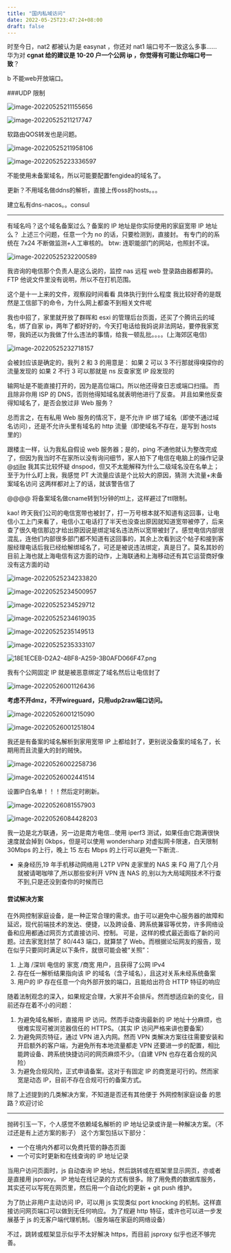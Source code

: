 ```yaml
---
title: "国内私域访问"
date: 2022-05-25T23:47:24+08:00
draft: false
---
```


时至今日，nat2 都被认为是 easynat ，你还对 nat1 端口号不一致这么多事......
华为对 **cgnat 给的建议是 10-20 户一个公网 ip ，你觉得有可能让你端口号一致**？

b 不能web开放端口。

###UDP 限制

![image-20220525211155656](https://res.cloudinary.com/dbzr1zvpf/image/upload/v1653484319/2022/05/bc701b724c3941703022a7f7441032a5.webp)

![image-20220525211217747](https://res.cloudinary.com/dbzr1zvpf/image/upload/v1653484341/2022/05/d9efd77ce3d04be1dfa3cbc915ca90f5.webp)

软路由QOS转发也是问题。

![image-20220525211958106](https://res.cloudinary.com/dbzr1zvpf/image/upload/v1653484800/2022/05/99236c27e30a30fff8a8da87dea5ee30.webp)

![image-20220525223336597](https://res.cloudinary.com/dbzr1zvpf/image/upload/v1653489218/2022/05/2342cb48caab771f808f8df7cf29dd0e.webp)

不能使用未备案域名，所以可能要配置fengidea的域名了。

更新？不用域名做ddns的解析，直接上传oss的hosts。。。

建立私有dns-nacos。。consul

-----------

有域名吗？这个域名备案过么？备案的 IP 地址是你实际使用的家庭宽带 IP 地址么？
上述三个问题，任意一个为 no 的话，只要检测到，直接封。
有专门的的系统在 7x24 不断做监测+人工审核的。
btw: 连职能部门的网站，也照封不误。

![image-20220525232200589](https://res.cloudinary.com/dbzr1zvpf/image/upload/v1653492123/2022/05/3c7d741395eecb40757080e0f2c8463c.webp)

我咨询的电信那个负责人是这么说的，监控 nas 远程 web 登录路由器都算的。FTP 他说文件里没有说明，所以不在打机范围。

这个是十一上来的文件，观察段时间看看 具体执行到什么程度
我比较好奇的是既然是工信部下的命令，为什么网上都查不到相关文件呢

我也中招了，家里就开放了群晖和 esxi 的管理后台页面，还买了个腾讯云的域名，绑了自家 ip，两年了都好好的，今天打电话给我妈说非法网站，要停我家宽带，我妈还以为我做了什么违法的事情，给我一顿乱批。。。。(上海郊区电信)

![image-20220525232718157](https://res.cloudinary.com/dbzr1zvpf/image/upload/v1653492440/2022/05/78d933c0e06d5fab7eced797fce95b61.webp)

 会被封应该是确定的，我列 2 和 3 的用意是：
如果 2 可以 3 不行那就得嗅探你的流量发现的
如果 2 不行 3 可以那就是 ns 反查家宽 IP 段发现的

输网址是不能直接打开的，因为是高位端口。所以他还得查日志或端口扫描。
而且除非你用 ISP 的 DNS，否则他得知域名就表明他进行了反查。
并且如果他反查得知域名了，是否会放过非 Web 服务？

总而言之，在有私用 Web 服务的情况下，是不允许 IP 绑了域名（即使不通过域名访问），还是不允许头里有域名的 http 流量（即使域名不存在，是写到 hosts 里的）



跟楼主一样，认为我私自假设 web 服务器；是的，ping 不通他就认为整改完成了，但因为我当时不在家所以没有询问细节，家人拍下了电信在电脑上的操作记录
@[stille](https://www.v2ex.com/member/stille) 我其实比较怀疑 dnspod，但又不太能解释为什么二级域名没在名单上；至于为什么盯上我，我感觉 PT 大流量应该是个比较大的原因，猜测 大流量+未备案域名访问 这两样都对上了的话，就该警告信了

@@@@ 将备案域名做cname转到1分钟的ttl上，这样避过了ttl限制。

kao! 昨天我们公司的电信宽带也被封了，打一万号根本就不知道有这回事，让电信小工上门来看了，电信小工电话打了半天也没查出原因就知道宽带被停了，后来查了很久电信那边才给出原因说是绑定域名违法所以宽带被封了。感觉电信内部很混乱，连他们内部很多部门都不知道有这回事的，其余上次看到这个帖子和接到客服经理电话后我已经给解绑域名了，可还是被说违法绑定，真是日了。莫名其妙的
目前上海也就上海电信有这方面的动作，上海联通和上海移动还有其它运营商好像没有这方面的动

![image-20220525234233820](https://res.cloudinary.com/dbzr1zvpf/image/upload/v1653493355/2022/05/f9fbcf341f2fe186e59cc7e1905f69db.webp)

![image-20220525234500957](https://res.cloudinary.com/dbzr1zvpf/image/upload/v1653493505/2022/05/05f70f238d6297c21e26956d35bcfe95.webp)

![image-20220525234529712](https://res.cloudinary.com/dbzr1zvpf/image/upload/v1653493531/2022/05/4af3e57ce9fc2f013f84b5c19fef7165.webp)

![image-20220525234619035](https://res.cloudinary.com/dbzr1zvpf/image/upload/v1653493580/2022/05/823cf4fda6bec6b3212574460634e2e2.webp)

![image-20220525235149513](https://res.cloudinary.com/dbzr1zvpf/image/upload/v1653493911/2022/05/63e2339ec4260c503a695b0d1828a3f4.webp)

![image-20220525235333107](https://res.cloudinary.com/dbzr1zvpf/image/upload/v1653494016/2022/05/72c572655d3a6e4d53a30025c59b2295.webp)

![18E1ECEB-D2A2-4BF8-A259-3B0AFD066F47.png](https://res.cloudinary.com/dbzr1zvpf/image/upload/v1653494470/2022/05/1b739e7c42a5526826aacf5e36e97f32.webp)

我有个公网固定 IP 就是被恶意绑定了域名然后让电信封了

![image-20220526001126436](https://res.cloudinary.com/dbzr1zvpf/image/upload/v1653495089/2022/05/04e5accf288fae6fabbd1793cb72bd23.webp)

**考虑不开dmz，不开wireguard，只用udp2raw端口访问。**

![image-20220526001215090](https://res.cloudinary.com/dbzr1zvpf/image/upload/v1653495136/2022/05/d409ee5d83c0e84acefaab9b17237f9b.webp)

![image-20220526001251804](https://res.cloudinary.com/dbzr1zvpf/image/upload/v1653495184/2022/05/47168ac76b8eb67a15e39cc1fdf5ea4e.webp)

我还是有备案的域名解析到家用宽带 IP 上都给封了，更别说没备案的域名了，长期用而且流量大的封的贼快。

![image-20220526002258736](https://res.cloudinary.com/dbzr1zvpf/image/upload/v1653495780/2022/05/0a10cbcfe7bbf81c159120d45b22cfe1.webp)

![image-20220526002441514](https://res.cloudinary.com/dbzr1zvpf/image/upload/v1653495885/2022/05/c08efdf4d4f08de139425e140e7b27c5.webp)

设置IP白名单！！！然后定时刷新。

![image-20220526081557903](https://res.cloudinary.com/dbzr1zvpf/image/upload/v1653524160/2022/05/435bf955c3ec14861d9fb621563b785c.webp)

![image-20220526084428203](https://res.cloudinary.com/dbzr1zvpf/image/upload/v1653525870/2022/05/08c399f65462d9671702deba5ad903d7.webp)

我一边是北方联通，另一边是南方电信...使用 iperf3 测试，如果任由它跑满很快速度就会掉到 0kbps，但是可以使用 wondersharp 对虚拟网卡限速，白天限制 30Mbps 的上行，晚上 15 左右 Mbps 的上行可以避免一下断流..



- 亲身经历,19 年手机移动网络用 L2TP VPN 走家里的 NAS 来 FQ 用了几个月就被请喝咖啡了,所以那些安利开 VPN 连 NAS 的,别以为大局域网技术不行查不到,只是还没到查你的时候而已

  

#### 尝试解决方案

在外网控制家庭设备，是一种正常合理的需求。由于可以避免中心服务器的故障和延迟，现代前端技术的发达、便捷，以及跨设备、跨系统兼容等优势，许多网络设备和应用都通过网页方式直接访问、控制。
可是，这样的模式最近面临了新的问题。过去家宽封禁了 80/443 端口，就算禁了 Web。而根据论坛网友的报告，现在似乎只要同时满足以下条件，就很可能会被“关照”：

1. 上海 /深圳 电信的 家宽 /商宽 用户，且获得了公网 IPv4
2. 存在任一解析结果指向该 IP 的域名（含子域名），且这对关系未经系统备案
3. 用户的 IP 存在任意一个向外部开放的端口，且能给出符合 HTTP 特征的响应

随着法制观念的深入，如果规定合理，大家并不会排斥。然而想适应新的变化，目前还存在着不小的问题：

1. 为避免域名解析，直接用 IP 访问。然而手动查询最新的 IP 地址十分麻烦，也很难实现可被浏览器信任的 HTTPS。（其实 IP 访问严格来讲也要备案）
2. 为避免网页特征，通过 VPN 进入内网。然而 VPN 类解决方案往往需要安装和开启额外的客户端，为避免所有本地流量都走 VPN 还要进一步的配置，相比能跨设备、跨系统快捷访问的网页麻烦不少。（自建 VPN 也存在着合规的风险）
3. 为避免合规风险，正式申请备案。这对于有固定 IP 的商宽是可行的。然而家宽是动态 IP，目前不存在合规可行的备案方式。

除了上述提到的几类解决方案，不知道是否还有其他便于 外网控制家庭设备 的思路？欢迎讨论

------

抛砖引玉一下，个人感觉不依赖域名解析的 IP 地址记录或许是一种解决方案。（不过还是有上述方案的影子）
这个方案包括以下部分：

- 一个在境内外都可以免费托管的静态页面
- 一个可实时更新和在线查询的 IP 地址记录

当用户访问页面时，js 自动查询 IP 地址，然后跳转或在框架里显示网页，亦或者是直接用 jsproxy。
IP 地址在线记录的方式有很多。除了用免费的数据库服务，其实还可以写死在网页里，然后用一个自动化的更新 + git push 维护。

为了防止非用户主动访问 IP，可以用 js 实现类似 port knocking 的机制。这样直接访问网页端口可以做到无任何响应。
为了规避 http 特征，或许也可以进一步发展基于 js 的无客户端代理机制。（服务端在家庭的网络设备）

不过，跳转或框架显示似乎不太好解决 https，而目前 jsproxy 似乎也还不够完善。
